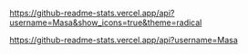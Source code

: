 https://github-readme-stats.vercel.app/api?username=Masa&show_icons=true&theme=radical

https://github-readme-stats.vercel.app/api?username=Masa
